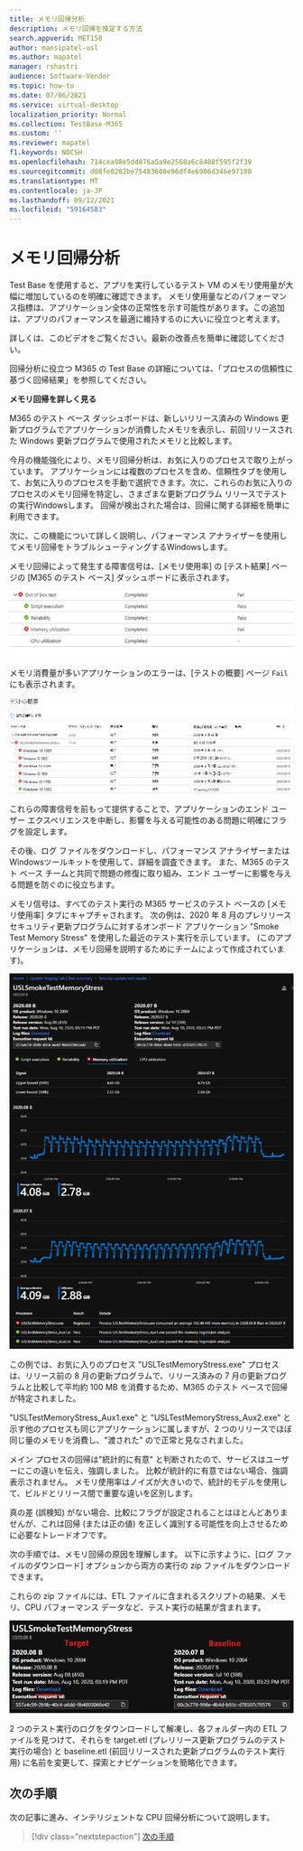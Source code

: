 ```yaml
---
title: メモリ回帰分析
description: メモリ回帰を推定する方法
search.appverid: MET150
author: mansipatel-usl
ms.author: mapatel
manager: rshastri
audience: Software-Vendor
ms.topic: how-to
ms.date: 07/06/2021
ms.service: virtual-desktop
localization_priority: Normal
ms.collection: TestBase-M365
ms.custom: ''
ms.reviewer: mapatel
f1.keywords: NOCSH
ms.openlocfilehash: 714cea98e5dd876a5a9e2568a6c8488f595f2f39
ms.sourcegitcommit: d08fe0282be75483608e96df4e6986d346e97180
ms.translationtype: MT
ms.contentlocale: ja-JP
ms.lasthandoff: 09/12/2021
ms.locfileid: "59164583"
---
```

# <a name="memory-regression-analysis"></a>メモリ回帰分析

Test Base を使用すると、アプリを実行しているテスト VM のメモリ使用量が大幅に増加しているのを明確に確認できます。 メモリ使用量などのパフォーマンス指標は、アプリケーション全体の正常性を示す可能性があります。この追加は、アプリのパフォーマンスを最適に維持するのに大いに役立つと考えます。

詳しくは、このビデオをご覧ください。最新の改善点を簡単に確認してください。 

回帰分析に役立つ M365 の Test Base の詳細については、「プロセスの信頼性に基づく回帰結果」を参照してください。

<b>メモリ回帰を詳しく見る</b>

M365 のテスト ベース ダッシュボードは、新しいリリース済みの Windows 更新プログラムでアプリケーションが消費したメモリを表示し、前回リリースされた Windows 更新プログラムで使用されたメモリと比較します。 

今月の機能強化により、メモリ回帰分析は、お気に入りのプロセスで取り上がっています。 アプリケーションには複数のプロセスを含め、信頼性タブを使用して、お気に入りのプロセスを手動で選択できます。次に、これらのお気に入りのプロセスのメモリ回帰を特定し、さまざまな更新プログラム リリースでテストの実行Windowsします。 回帰が検出された場合は、回帰に関する詳細を簡単に利用できます。

次に、この機能について詳しく説明し、パフォーマンス アナライザーを使用してメモリ回帰をトラブルシューティングするWindowsします。

メモリ回帰によって発生する障害信号は、[メモリ使用率] の [テスト結果] ページの [M365 のテスト ベース] ダッシュボードに表示されます。

![メモリ使用率の結果。](Media/01_memory-utilization-results.png)


メモリ消費量が多いアプリケーションのエラーは、[テストの概要] ページ ```Fail``` にも表示されます。

![概要の結果をテストします。](Media/02_test-summary.png)

これらの障害信号を前もって提供することで、アプリケーションのエンド ユーザー エクスペリエンスを中断し、影響を与える可能性のある問題に明確にフラグを設定します。 

その後、ログ ファイルをダウンロードし、パフォーマンス アナライザーまたはWindowsツールキットを使用して、詳細を調査できます。 また、M365 のテスト ベース チームと共同で問題の修復に取り組み、エンド ユーザーに影響を与える問題を防ぐのに役立ちます。

メモリ信号は、すべてのテスト実行の M365 サービスのテスト ベースの [メモリ使用率] タブにキャプチャされます。 次の例は、2020 年 8 月のプレリリースセキュリティ更新プログラムに対するオンボード アプリケーション "Smoke Test Memory Stress" を使用した最近のテスト実行を示しています。 (このアプリケーションは、メモリ回帰を説明するためにチームによって作成されています)。

![メモリ回帰の結果。](Media/03_memory-regression%20comparison.png)

この例では、お気に入りのプロセス "USLTestMemoryStress.exe" プロセスは、リリース前の 8 月の更新プログラムで、リリース済みの 7 月の更新プログラムと比較して平均約 100 MB を消費するため、M365 のテスト ベースで回帰が特定されました。 

"USLTestMemoryStress_Aux1.exe" と "USLTestMemoryStress_Aux2.exe" と示す他のプロセスも同じアプリケーションに属しますが、2 つのリリースでほぼ同じ量のメモリを消費し、"渡された" ので正常と見なされました。

メイン プロセスの回帰は"統計的に有意" と判断されたので、サービスはユーザーにこの違いを伝え、強調しました。 比較が統計的に有意ではない場合、強調表示されません。 メモリ使用率はノイズが大きいので、統計的モデルを使用して、ビルドとリリース間で重要な違いを区別します。 

真の差 (誤検知) がない場合、比較にフラグが設定されることはほとんどありませんが、これは回帰 (または正の値) を正しく識別する可能性を向上させるために必要なトレードオフです。

次の手順では、メモリ回帰の原因を理解します。 以下に示すように、[ログ ファイルのダウンロード] オプションから両方の実行の zip ファイルをダウンロードできます。 

これらの zip ファイルには、ETL ファイルに含まれるスクリプトの結果、メモリ、CPU パフォーマンス データなど、テスト実行の結果が含まれます。

![メモリ回帰テスト ファイル。](Media/04_memory-regression-test-files.png)

2 つのテスト実行のログをダウンロードして解凍し、各フォルダー内の ETL ファイルを見つけて、それらを target.etl (プレリリース更新プログラムのテスト実行の場合) と baseline.etl (前回リリースされた更新プログラムのテスト実行用) に名前を変更して、探索とナビゲーションを簡略化できます。
 
## <a name="next-steps"></a>次の手順

次の記事に進み、インテリジェントな CPU 回帰分析について説明します。
> [!div class="nextstepaction"]
> [次の手順](cpu.md)

<!---
Add button for next page
-->
